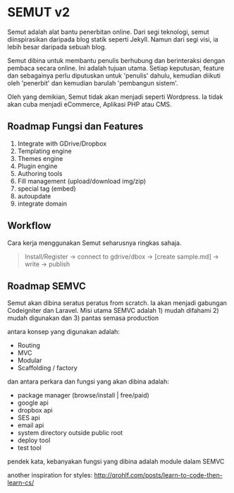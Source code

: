 # SEMUT v2

Semut adalah alat bantu penerbitan online. Dari segi teknologi, semut diinspirasikan daripada blog statik seperti Jekyll. Namun dari segi visi, ia lebih besar daripada sebuah blog.

Semut dibina untuk membantu penulis berhubung dan berinteraksi dengan pembaca secara online. Ini adalah tujuan utama. Setiap keputusan, feature dan sebagainya perlu diputuskan untuk 'penulis' dahulu, kemudian diikuti oleh 'penerbit' dan kemudian barulah 'pembangun sistem'.

Oleh yang demikian, Semut tidak akan menjadi seperti Wordpress. Ia tidak akan cuba menjadi eCommerce, Aplikasi PHP atau CMS.

## Roadmap Fungsi dan Features

1. Integrate with GDrive/Dropbox
2. Templating engine
3. Themes engine
4. Plugin engine
5. Authoring tools
6. Fill management (upload/download img/zip)
7. special tag (embed)
8. autoupdate
9. integrate domain

## Workflow

Cara kerja menggunakan Semut seharusnya ringkas sahaja.

> Install/Register -> connect to gdrive/dbox -> [create sample.md] -> write -> publish

## Roadmap SEMVC

Semut akan dibina seratus peratus from scratch. Ia akan menjadi gabungan Codeigniter dan Laravel. Misi utama SEMVC adalah 1) mudah difahami 2) mudah digunakan dan 3) pantas semasa production

antara konsep yang digunakan adalah:

- Routing
- MVC
- Modular
- Scaffolding / factory

dan antara perkara dan fungsi yang akan dibina adalah:

- package manager (browse/install | free/paid)
- google api
- dropbox api
- SES api
- email api
- system directory outside public root
- deploy tool
- test tool

pendek kata, kebanyakan fungsi yang dibina adalah module dalam SEMVC

another inspiration for styles: http://qrohlf.com/posts/learn-to-code-then-learn-cs/